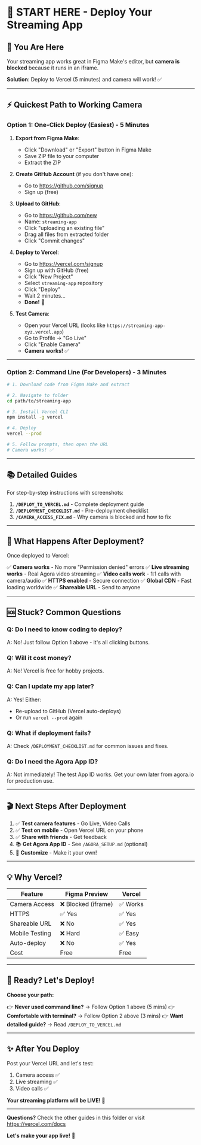 # 🚀 START HERE - Deploy Your Streaming App

## 📍 **You Are Here**

Your streaming app works great in Figma Make's editor, but **camera is blocked** because it runs in an iframe. 

**Solution**: Deploy to Vercel (5 minutes) and camera will work! ✅

---

## ⚡ **Quickest Path to Working Camera**

### **Option 1: One-Click Deploy (Easiest) - 5 Minutes**

1. **Export from Figma Make**:
   - Click "Download" or "Export" button in Figma Make
   - Save ZIP file to your computer
   - Extract the ZIP

2. **Create GitHub Account** (if you don't have one):
   - Go to https://github.com/signup
   - Sign up (free)

3. **Upload to GitHub**:
   - Go to https://github.com/new
   - Name: `streaming-app`
   - Click "uploading an existing file"
   - Drag all files from extracted folder
   - Click "Commit changes"

4. **Deploy to Vercel**:
   - Go to https://vercel.com/signup
   - Sign up with GitHub (free)
   - Click "New Project"
   - Select `streaming-app` repository
   - Click "Deploy"
   - Wait 2 minutes...
   - **Done!** 🎉

5. **Test Camera**:
   - Open your Vercel URL (looks like `https://streaming-app-xyz.vercel.app`)
   - Go to Profile → "Go Live"
   - Click "Enable Camera"
   - **Camera works!** ✅

---

### **Option 2: Command Line (For Developers) - 3 Minutes**

```bash
# 1. Download code from Figma Make and extract

# 2. Navigate to folder
cd path/to/streaming-app

# 3. Install Vercel CLI
npm install -g vercel

# 4. Deploy
vercel --prod

# 5. Follow prompts, then open the URL
# Camera works! ✅
```

---

## 📚 **Detailed Guides**

For step-by-step instructions with screenshots:

1. **`/DEPLOY_TO_VERCEL.md`** - Complete deployment guide
2. **`/DEPLOYMENT_CHECKLIST.md`** - Pre-deployment checklist
3. **`/CAMERA_ACCESS_FIX.md`** - Why camera is blocked and how to fix

---

## 🎯 **What Happens After Deployment?**

Once deployed to Vercel:

✅ **Camera works** - No more "Permission denied" errors
✅ **Live streaming works** - Real Agora video streaming
✅ **Video calls work** - 1:1 calls with camera/audio
✅ **HTTPS enabled** - Secure connection
✅ **Global CDN** - Fast loading worldwide
✅ **Shareable URL** - Send to anyone

---

## 🆘 **Stuck? Common Questions**

### **Q: Do I need to know coding to deploy?**
A: No! Just follow Option 1 above - it's all clicking buttons.

### **Q: Will it cost money?**
A: No! Vercel is free for hobby projects.

### **Q: Can I update my app later?**
A: Yes! Either:
- Re-upload to GitHub (Vercel auto-deploys)
- Or run `vercel --prod` again

### **Q: What if deployment fails?**
A: Check `/DEPLOYMENT_CHECKLIST.md` for common issues and fixes.

### **Q: Do I need the Agora App ID?**
A: Not immediately! The test App ID works. Get your own later from agora.io for production use.

---

## 🎬 **Next Steps After Deployment**

1. ✅ **Test camera features** - Go Live, Video Calls
2. ✅ **Test on mobile** - Open Vercel URL on your phone
3. ✅ **Share with friends** - Get feedback
4. 📚 **Get Agora App ID** - See `/AGORA_SETUP.md` (optional)
5. 🎨 **Customize** - Make it your own!

---

## 💡 **Why Vercel?**

| Feature | Figma Preview | Vercel |
|---------|---------------|--------|
| Camera Access | ❌ Blocked (iframe) | ✅ Works |
| HTTPS | ✅ Yes | ✅ Yes |
| Shareable URL | ❌ No | ✅ Yes |
| Mobile Testing | ❌ Hard | ✅ Easy |
| Auto-deploy | ❌ No | ✅ Yes |
| Cost | Free | Free |

---

## 🚀 **Ready? Let's Deploy!**

**Choose your path:**

👉 **Never used command line?** → Follow Option 1 above (5 mins)
👉 **Comfortable with terminal?** → Follow Option 2 above (3 mins)
👉 **Want detailed guide?** → Read `/DEPLOY_TO_VERCEL.md`

---

## ✨ **After You Deploy**

Post your Vercel URL and let's test:
1. Camera access ✅
2. Live streaming ✅
3. Video calls ✅

**Your streaming platform will be LIVE! 🎉**

---

**Questions?** Check the other guides in this folder or visit https://vercel.com/docs

**Let's make your app live!** 🚀